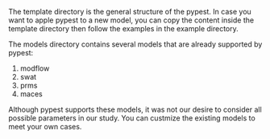 The template directory is the general structure of the pypest. In case you want to apple pypest to a new model, you can copy the content inside the template directory then follow the examples in the example directory.

The models directory contains several models that are already supported by pypest:

1. modflow
2. swat
3. prms
4. maces

Although pypest supports these models, it was not our desire to consider all possible parameters in our study. You can custmize the existing models to meet your own cases.